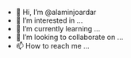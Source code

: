 - 👋 Hi, I’m @alaminjoardar
- 👀 I’m interested in ...
- 🌱 I’m currently learning ...
- 💞️ I’m looking to collaborate on ...
- 📫 How to reach me ...

<!---
alaminjoardar/alaminjoardar is a ✨ special ✨ repository because its `README.md` (this file) appears on your GitHub profile.
You can click the Preview link to take a look at your changes.
--->
